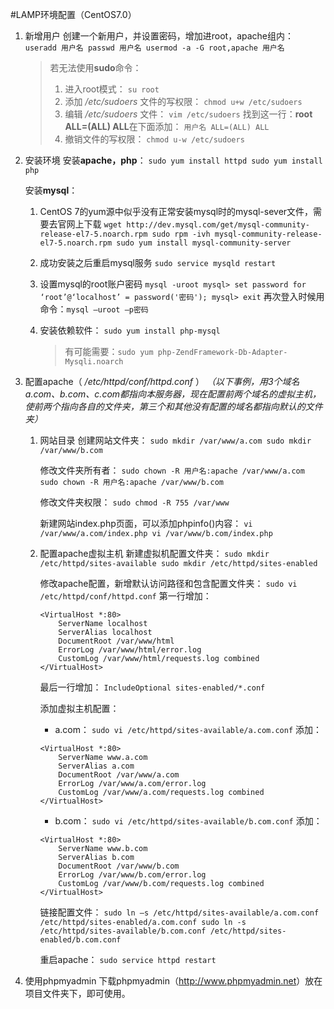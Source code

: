 #LAMP环境配置（CentOS7.0）
1. 新增用户
	创建一个新用户，并设置密码，增加进root，apache组内：
	`useradd 用户名
	passwd 用户名
	usermod -a -G root,apache 用户名`
	
	>若无法使用**sudo**命令：
	>   1. 进入root模式：
	>		`su root`
	>   2. 添加 */etc/sudoers* 文件的写权限：
	>       `chmod u+w /etc/sudoers`
	>   3. 编辑 */etc/sudoers* 文件：
	>       `vim /etc/sudoers`
	>       找到这一行：**root ALL=(ALL) ALL**在下面添加：
	>       `用户名 ALL=(ALL) ALL`
	>   4. 撤销文件的写权限：
	>       `chmod u-w /etc/sudoers`

2. 安装环境
	安装**apache，php**：
	`sudo yum install httpd
	sudo yum install php`
	
	安装**mysql**：
	1. CentOS 7的yum源中似乎没有正常安装mysql时的mysql-sever文件，需要去官网上下载
		`wget http://dev.mysql.com/get/mysql-community-release-el7-5.noarch.rpm
		sudo rpm -ivh mysql-community-release-el7-5.noarch.rpm
		sudo yum install mysql-community-server`
	2. 成功安装之后重启mysql服务
		`sudo service mysqld restart`
	3. 设置mysql的root账户密码
		`mysql -uroot
		mysql> set password for ‘root’@‘localhost’ = password('密码');
		mysql> exit`
		再次登入时候用命令：`mysql –uroot –p密码`
	4. 安装依赖软件：
		`sudo yum install php-mysql`
		
		>有可能需要：`sudo yum php-ZendFramework-Db-Adapter-Mysqli.noarch`

3. 配置apache（ */etc/httpd/conf/httpd.conf* ）
	*（以下事例，用3个域名a.com、b.com、c.com都指向本服务器，现在配置前两个域名的虚拟主机，使前两个指向各自的文件夹，第三个和其他没有配置的域名都指向默认的文件夹）*
	1. 网站目录
		创建网站文件夹：
		`sudo mkdir /var/www/a.com
		sudo mkdir /var/www/b.com`
		
		修改文件夹所有者：
		`sudo chown -R 用户名:apache /var/www/a.com
		sudo chown -R 用户名:apache /var/www/b.com`
		
		修改文件夹权限：
		`sudo chmod -R 755 /var/www`
		
		新建网站index.php页面，可以添加phpinfo()内容：
		`vi /var/www/a.com/index.php
		vi /var/www/b.com/index.php`
		
	2. 配置apache虚拟主机
		新建虚拟机配置文件夹：
		`sudo mkdir /etc/httpd/sites-available
		sudo mkdir /etc/httpd/sites-enabled`
		
		修改apache配置，新增默认访问路径和包含配置文件夹：
		`sudo vi /etc/httpd/conf/httpd.conf`
		第一行增加：
		```
		<VirtualHost *:80>
			ServerName localhost
			ServerAlias localhost
			DocumentRoot /var/www/html
			ErrorLog /var/www/html/error.log
			CustomLog /var/www/html/requests.log combined
		</VirtualHost>
		```
		最后一行增加：
		`IncludeOptional sites-enabled/*.conf`
		
		添加虚拟主机配置：
		- a.com：
		`sudo vi /etc/httpd/sites-available/a.com.conf`
		添加：
		```
		<VirtualHost *:80>
		    ServerName www.a.com
		    ServerAlias a.com
		    DocumentRoot /var/www/a.com
		    ErrorLog /var/www/a.com/error.log
		    CustomLog /var/www/a.com/requests.log combined
		</VirtualHost>
		```
		
		- b.com：
		`sudo vi /etc/httpd/sites-available/b.com.conf`
		添加：
		```
		<VirtualHost *:80>
		    ServerName www.b.com
		    ServerAlias b.com
		    DocumentRoot /var/www/b.com
		    ErrorLog /var/www/b.com/error.log
		    CustomLog /var/www/b.com/requests.log combined
		</VirtualHost>
		```
		
		链接配置文件：
		`sudo ln –s /etc/httpd/sites-available/a.com.conf /etc/httpd/sites-enabled/a.com.conf
		sudo ln -s /etc/httpd/sites-available/b.com.conf /etc/httpd/sites-enabled/b.com.conf`
		
		重启apache：
		`sudo service httpd restart`

4. 使用phpmyadmin
    下载phpmyadmin（<http://www.phpmyadmin.net>）放在项目文件夹下，即可使用。
